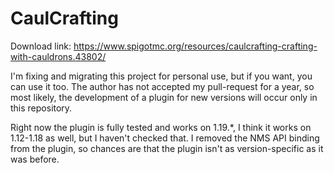 # CaulCrafting
Download link: https://www.spigotmc.org/resources/caulcrafting-crafting-with-cauldrons.43802/

I'm fixing and migrating this project for personal use, but if you want, you can use it too. The author has not accepted my pull-request for a year, so most likely, the development of a plugin for new versions will occur only in this repository.

Right now the plugin is fully tested and works on 1.19.*, I think it works on 1.12-1.18 as well, but I haven't checked that. I removed the NMS API binding from the plugin, so chances are that the plugin isn't as version-specific as it was before.

